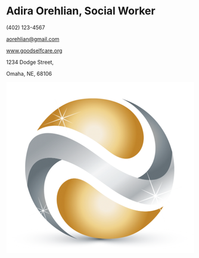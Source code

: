 # Adira Orehlian, Social Worker

(402) 123-4567

aorehlian@gmail.com

www.goodselfcare.org

1234 Dodge Street,

Omaha, NE, 68106

![picture](./markdown/resources/images/fake-logo.png)
